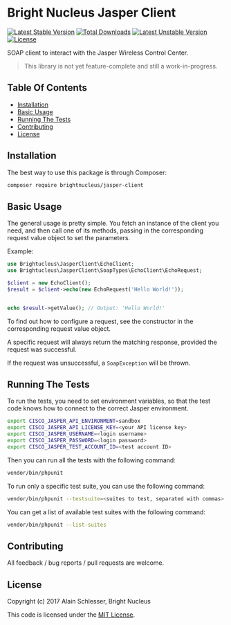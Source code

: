 # Bright Nucleus Jasper Client

[![Latest Stable Version](https://img.shields.io/packagist/v/brightnucleus/jasper-client.svg)](https://packagist.org/packages/brightnucleus/jasper-client)
[![Total Downloads](https://img.shields.io/packagist/dt/brightnucleus/jasper-client.svg)](https://packagist.org/packages/brightnucleus/jasper-client)
[![Latest Unstable Version](https://img.shields.io/packagist/vpre/brightnucleus/jasper-client.svg)](https://packagist.org/packages/brightnucleus/jasper-client)
[![License](https://img.shields.io/packagist/l/brightnucleus/jasper-client.svg)](https://packagist.org/packages/brightnucleus/jasper-client)

SOAP client to interact with the Jasper Wireless Control Center.

> This library is not yet feature-complete and still a work-in-progress.

## Table Of Contents

* [Installation](#installation)
* [Basic Usage](#basic-usage)
* [Running The Tests](#running-the-tests)
* [Contributing](#contributing)
* [License](#license)

## Installation

The best way to use this package is through Composer:

```BASH
composer require brightnucleus/jasper-client
```

## Basic Usage

The general usage is pretty simple. You fetch an instance of the client you need, and then call one of its methods, passing in the corresponding request value object to set the parameters.

Example:

```php
use Brightucleus\JasperClient\EchoClient;
use Brightucleus\JasperClient\SoapTypes\EchoClient\EchoRequest;

$client = new EchoClient();
$result = $client->echo(new EchoRequest('Hello World!'));


echo $result->getValue(); // Output: 'Hello World!'
```

To find out how to configure a request, see the constructor in the corresponding request value object.

A specific request will always return the matching response, provided the request was successful.

If the request was unsuccessful, a `SoapException` will be thrown.

## Running The Tests

To run the tests, you need to set environment variables, so that the test code knows how to connect to the correct Jasper environment.

```BASH
export CISCO_JASPER_API_ENVIRONMENT=sandbox
export CISCO_JASPER_API_LICENSE_KEY=<your API license key>
export CISCO_JASPER_USERNAME=<login username>
export CISCO_JASPER_PASSWORD=<login password>
export CISCO_JASPER_TEST_ACCOUNT_ID=<test account ID>
```

Then you can run all the tests with the following command:

```BASH
vendor/bin/phpunit
```

To run only a specific test suite, you can use the following command:
```BASH
vendor/bin/phpunit --testsuite=<suites to test, separated with commas>
```

You can get a list of available test suites with the following command:
```BASH
vendor/bin/phpunit --list-suites
```

## Contributing

All feedback / bug reports / pull requests are welcome.

## License

Copyright (c) 2017 Alain Schlesser, Bright Nucleus

This code is licensed under the [MIT License](LICENSE).
